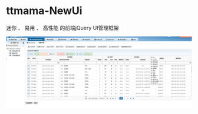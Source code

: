 <div class="docs-header" style="margin-bottom:0">

 <div class="container">

 <h1>ttmama-NewUi</h1>

 <p>迷你 、 易用 、 高性能 的前端jQuery UI管理框架</p>

 </div>

![](/assets/QQ图片20160923162443.png)


